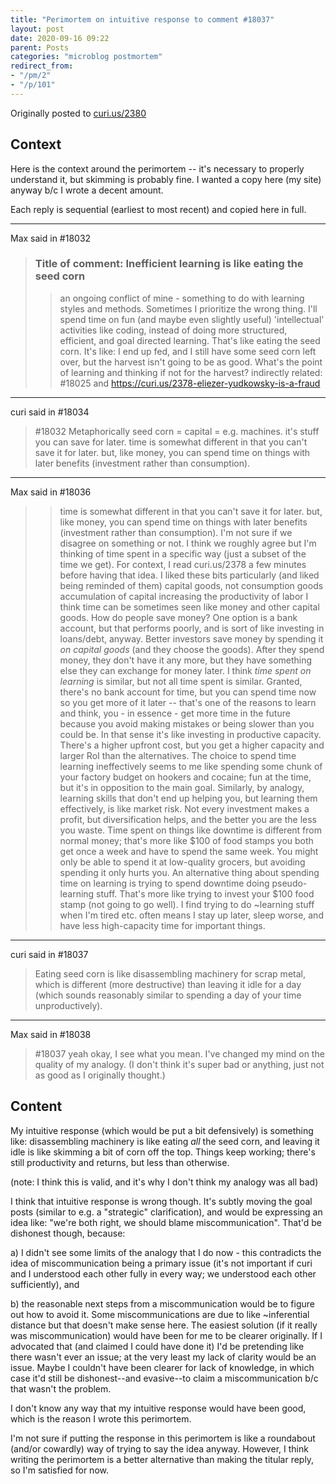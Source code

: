 ```yaml
---
title: "Perimortem on intuitive response to comment #18037"
layout: post
date: 2020-09-16 09:22
parent: Posts
categories: "microblog postmortem"
redirect_from:
- "/pm/2"
- "/p/101"
---
```


Originally posted to [curi.us/2380](https://curi.us/2380#18039)

## Context

Here is the context around the perimortem -- it's necessary to properly understand it, but skimming is probably fine. I wanted a copy here (my site) anyway b/c I wrote a decent amount.

Each reply is sequential (earliest to most recent) and copied here in full.

----

Max said in #18032

> ### Title of comment: Inefficient learning is like eating the seed corn
> 
> > an ongoing conflict of mine - something to do with learning styles and methods.
> Sometimes I prioritize the wrong thing. I'll spend time on fun (and maybe even slightly useful) 'intellectual' activities like coding, instead of doing more structured, efficient, and goal directed learning. That's like eating the seed corn.
> It's like: I end up fed, and I still have some seed corn left over, but the harvest isn't going to be as good. What's the point of learning and thinking if not for the harvest?
> indirectly related: #18025 and https://curi.us/2378-eliezer-yudkowsky-is-a-fraud

----

curi said in #18034

> #18032 Metaphorically seed corn = capital = e.g. machines. it's stuff you can save for later. time is somewhat different in that you can't save it for later. but, like money, you can spend time on things with later benefits (investment rather than consumption).

----

Max said in #18036

> > time is somewhat different in that you can't save it for later. but, like money, you can spend time on things with later benefits (investment rather than consumption).
> I'm not sure if we disagree on something or not. I think we roughly agree but I'm thinking of time spent in a specific way (just a subset of the time we get). For context, I read curi.us/2378 a few minutes before having that idea. I liked these bits particularly (and liked being reminded of them)
> > capital goods, not consumption goods
> > accumulation of capital increasing the productivity of labor
> I think time can be sometimes seen like money and other capital goods. How do people save money? One option is a bank account, but that performs poorly, and is sort of like investing in loans/debt, anyway. Better investors save money by spending it *on capital goods* (and they choose the goods). After they spend money, they don't have it any more, but they have something else they can exchange for money later.
> I think *time spent on learning* is similar, but not all time spent is similar. Granted, there's no bank account for time, but you can spend time now so you get more of it later -- that's one of the reasons to learn and think, you - in essence - get more time in the future because you avoid making mistakes or being slower than you could be. In that sense it's like investing in productive capacity. There's a higher upfront cost, but you get a higher capacity and larger RoI than the alternatives. The choice to spend time learning ineffectively seems to me like spending some chunk of your factory budget on hookers and cocaine; fun at the time, but it's in opposition to the main goal.
> Similarly, by analogy, learning skills that don't end up helping you, but learning them effectively, is like market risk. Not every investment makes a profit, but diversification helps, and the better you are the less you waste.
> Time spent on things like downtime is different from normal money; that's more like $100 of food stamps you both get once a week and have to spend the same week. You might only be able to spend it at low-quality grocers, but avoiding spending it only hurts you.
> An alternative thing about spending time on learning is trying to spend downtime doing pseudo-learning stuff. That's more like trying to invest your $100 food stamp (not going to go well). I find trying to do ~learning stuff when I'm tired etc. often means I stay up later, sleep worse, and have less high-capacity time for important things.

----

curi said in #18037

> Eating seed corn is like disassembling machinery for scrap metal, which is different (more destructive) than leaving it idle for a day (which sounds reasonably similar to spending a day of your time unproductively).

----

Max said in #18038

> #18037 yeah okay, I see what you mean. I've changed my mind on the quality of my analogy. (I don't think it's super bad or anything, just not as good as I originally thought.)

## Content

My intuitive response (which would be put a bit defensively) is something like: disassembling machinery is like eating *all* the seed corn, and leaving it idle is like skimming a bit of corn off the top. Things keep working; there's still productivity and returns, but less than otherwise.

(note: I think this is valid, and it's why I don't think my analogy was all bad)

I think that intuitive response is wrong though. It's subtly moving the goal posts (similar to e.g. a "strategic" clarification), and would be expressing an idea like: "we're both right, we should blame miscommunication". That'd be dishonest though, because:

a) I didn't see some limits of the analogy that I do now - this contradicts the idea of miscommunication being a primary issue (it's not important if curi and I understood each other fully in every way; we understood each other sufficiently), and

b) the reasonable next steps from a miscommunication would be to figure out how to avoid it. Some miscommunications are due to like ~inferential distance but that doesn't make sense here. The easiest solution (if it really was miscommunication) would have been for me to be clearer originally. If I advocated that (and claimed I could have done it) I'd be pretending like there wasn't ever an issue; at the very least my lack of clarity would be an issue. Maybe I couldn't have been clearer for lack of knowledge, in which case it'd still be dishonest--and evasive--to claim a miscommunication b/c that wasn't the problem.

I don't know any way that my intuitive response would have been good, which is the reason I wrote this perimortem.

I'm not sure if putting the response in this perimortem is like a roundabout (and/or cowardly) way of trying to say the idea anyway. However, I think writing the perimortem is a better alternative than making the titular reply, so I'm satisfied for now.
